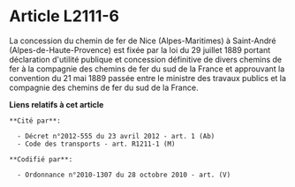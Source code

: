 # Article L2111-6

La concession du chemin de fer de Nice (Alpes-Maritimes) à Saint-André (Alpes-de-Haute-Provence) est fixée par la loi du 29
juillet 1889 portant déclaration d'utilité publique et concession définitive de divers chemins de fer à la compagnie des
chemins de fer du sud de la France et approuvant la convention du 21 mai 1889 passée entre le ministre des travaux publics et
la compagnie des chemins de fer du sud de la France.

**Liens relatifs à cet article**

	**Cité par**:

	  - Décret n°2012-555 du 23 avril 2012 - art. 1 (Ab)
	  - Code des transports - art. R1211-1 (M)

	**Codifié par**:

	  - Ordonnance n°2010-1307 du 28 octobre 2010 - art. (V)

